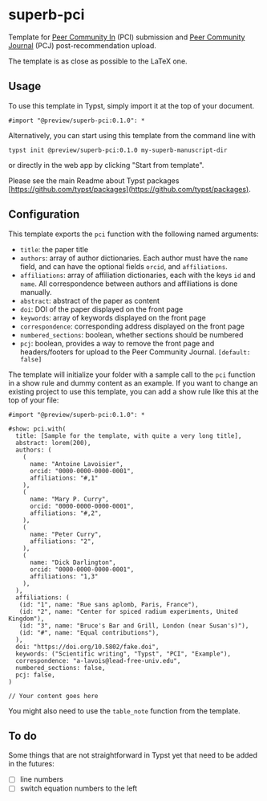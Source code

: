 # superb-pci

Template for [Peer Community In](https://peercommunityin.org/) (PCI) submission and [Peer Community Journal](https://peercommunityjournal.org/) (PCJ) post-recommendation upload.

The template is as close as possible to the LaTeX one.

## Usage

To use this template in Typst, simply import it at the top of your document.
```
#import "@preview/superb-pci:0.1.0": *
```

Alternatively, you can start using this template from the command line with 
```
typst init @preview/superb-pci:0.1.0 my-superb-manuscript-dir
```
or directly in the web app by clicking "Start from template".

Please see the main Readme about Typst packages [https://github.com/typst/packages](https://github.com/typst/packages).

## Configuration

This template exports the `pci` function with the following named arguments:

- `title`: the paper title
- `authors`: array of author dictionaries. Each author must have the `name` field, and can have the optional fields `orcid`, and `affiliations`.
- `affiliations`: array of affiliation dictionaries, each with the keys `id` and `name`. All correspondence between authors and affiliations is done manually.
- `abstract`: abstract of the paper as content
- `doi`: DOI of the paper displayed on the front page
- `keywords`: array of keywords displayed on the front page
- `correspondence`: corresponding address displayed on the front page
- `numbered_sections`: boolean, whether sections should be numbered
- `pcj`: boolean, provides a way to remove the front page and headers/footers for upload to the Peer Community Journal. `[default: false]`

The template will initialize your folder with a sample call to the `pci` function in a show rule and dummy content as an example.
If you want to change an existing project to use this template, you can add a show rule like this at the top of your file:

```typst
#import "@preview/superb-pci:0.1.0": *

#show: pci.with(
  title: [Sample for the template, with quite a very long title],
  abstract: lorem(200),
  authors: (
    (
      name: "Antoine Lavoisier",
      orcid: "0000-0000-0000-0001",
      affiliations: "#,1"
    ),
    (
      name: "Mary P. Curry",
      orcid: "0000-0000-0000-0001",
      affiliations: "#,2",
    ),
    (
      name: "Peter Curry",
      affiliations: "2",
    ),
    (
      name: "Dick Darlington",
      orcid: "0000-0000-0000-0001",
      affiliations: "1,3"
    ),
  ),
  affiliations: (
   (id: "1", name: "Rue sans aplomb, Paris, France"),
   (id: "2", name: "Center for spiced radium experiments, United Kingdom"),
   (id: "3", name: "Bruce's Bar and Grill, London (near Susan's)"),
   (id: "#", name: "Equal contributions"),
  ),
  doi: "https://doi.org/10.5802/fake.doi",
  keywords: ("Scientific writing", "Typst", "PCI", "Example"),
  correspondence: "a-lavois@lead-free-univ.edu",
  numbered_sections: false,
  pcj: false,
)

// Your content goes here
```

You might also need to use the `table_note` function from the template.

## To do

Some things that are not straightforward in Typst yet that need to be added in the futures:

- [ ] line numbers
- [ ] switch equation numbers to the left
